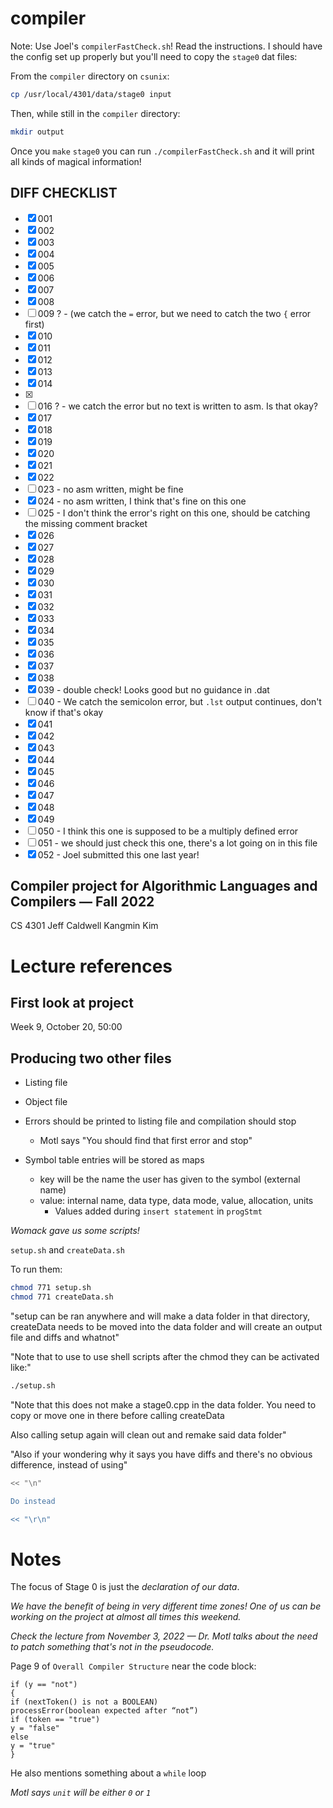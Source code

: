 # compiler

Note: Use Joel's `compilerFastCheck.sh`! Read the instructions. I should have the config set up properly but you'll need to copy the `stage0` dat files:

From the `compiler` directory on `csunix`:

```bash
cp /usr/local/4301/data/stage0 input
```

Then, while still in the `compiler` directory:

```bash
mkdir output
```

Once you `make` `stage0` you can run `./compilerFastCheck.sh` and it will print all kinds of magical information!

## DIFF CHECKLIST
- [x] 001 
- [x] 002
- [x] 003
- [x] 004
- [x] 005
- [x] 006
- [x] 007
- [x] 008
- [ ] 009 ? - (we catch the `=` error, but we need to catch the two `{` error first)
- [x] 010
- [x] 011
- [x] 012
- [x] 013
- [x] 014
- [x]
- [ ] 016 ? - we catch the error but no text is written to asm. Is that okay?
- [x] 017
- [x] 018
- [x] 019
- [x] 020
- [x] 021
- [x] 022
- [ ] 023 - no asm written, might be fine
- [x] 024 - no asm written, I think that's fine on this one
- [ ] 025 - I don't think the error's right on this one, should be catching the missing comment bracket
- [x] 026
- [x] 027
- [x] 028
- [x] 029
- [x] 030
- [x] 031
- [x] 032
- [x] 033
- [x] 034
- [x] 035
- [x] 036
- [x] 037
- [x] 038
- [x] 039 - double check! Looks good but no guidance in .dat
- [ ] 040 - We catch the semicolon error, but `.lst` output continues, don't know if that's okay
- [x] 041
- [x] 042
- [x] 043
- [x] 044
- [x] 045
- [x] 046
- [x] 047
- [x] 048
- [x] 049
- [ ] 050 - I think this one is supposed to be a multiply defined error
- [ ] 051 - we should just check this one, there's a lot going on in this file
- [x] 052 - Joel submitted this one last year!

## Compiler project for Algorithmic Languages and Compilers — Fall 2022

CS 4301
Jeff Caldwell
Kangmin Kim

# Lecture references
## First look at project
Week 9, October 20, 50:00

## Producing two other files
- Listing file
- Object file
- Errors should be printed to listing file and compilation should stop
  - Motl says "You should find that first error and stop"

- Symbol table entries will be stored as maps
  - key will be the name the user has given to the symbol (external name)
  - value: internal name, data type, data mode, value, allocation, units
    - Values added during `insert statement` in `progStmt`

_Womack gave us some scripts!_

`setup.sh` and `createData.sh`

To run them:

```bash
chmod 771 setup.sh
chmod 771 createData.sh
```

"setup can be ran anywhere and will make a data folder in that directory, createData needs to be moved into the data folder and will create an output file and diffs and whatnot"

"Note that to use to use shell scripts after the chmod they can be activated like:"

```bash
./setup.sh
```
"Note that this does not make a stage0.cpp in the data folder. You need to copy or move one in there before calling createData 

Also calling setup again will clean out and remake said data folder"

"Also if your wondering why it says you have diffs and there's no obvious difference, instead of using"

```bash
<< "\n"

Do instead 

<< "\r\n"
```

# Notes

The focus of Stage 0 is just the _declaration of our data_.

_We have the benefit of being in very different time zones! One of us can be working on the project at almost all times this weekend._

_Check the lecture from November 3, 2022 — Dr. Motl talks about the need to patch something that's not in the pseudocode._

Page 9 of `Overall Compiler Structure` near the code block:

```
if (y == "not")
{
if (nextToken() is not a BOOLEAN)
processError(boolean expected after “not”)
if (token == "true")
y = "false"
else
y = "true"
}
```

He also mentions something about a `while` loop

_Motl says `unit` will be either `0` or `1`_